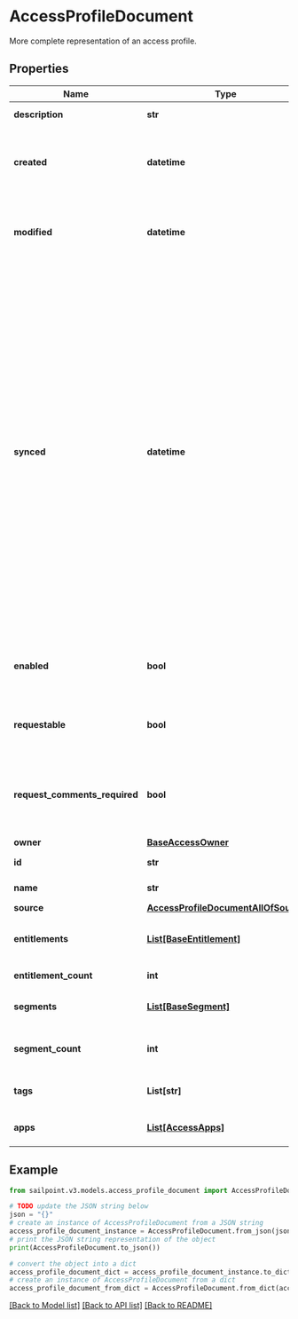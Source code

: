# AccessProfileDocument

More complete representation of an access profile.  

## Properties

Name | Type | Description | Notes
------------ | ------------- | ------------- | -------------
**description** | **str** | Access item&#39;s description. | [optional] 
**created** | **datetime** | ISO-8601 date-time referring to the time when the object was created. | [optional] 
**modified** | **datetime** | ISO-8601 date-time referring to the time when the object was last modified. | [optional] 
**synced** | **datetime** | ISO-8601 date-time referring to the date-time when object was queued to be synced into search database for use in the search API.   This date-time changes anytime there is an update to the object, which triggers a synchronization event being sent to the search database.  There may be some delay between the &#x60;synced&#x60; time and the time when the updated data is actually available in the search API.  | [optional] 
**enabled** | **bool** | Indicates whether the access item is currently enabled. | [optional] [default to False]
**requestable** | **bool** | Indicates whether the access item can be requested. | [optional] [default to True]
**request_comments_required** | **bool** | Indicates whether comments are required for requests to access the item. | [optional] [default to False]
**owner** | [**BaseAccessOwner**](BaseAccessOwner.md) |  | [optional] 
**id** | **str** | Access profile&#39;s ID. | 
**name** | **str** | Access profile&#39;s name. | 
**source** | [**AccessProfileDocumentAllOfSource**](AccessProfileDocumentAllOfSource.md) |  | [optional] 
**entitlements** | [**List[BaseEntitlement]**](BaseEntitlement.md) | Entitlements the access profile has access to. | [optional] 
**entitlement_count** | **int** | Number of entitlements. | [optional] 
**segments** | [**List[BaseSegment]**](BaseSegment.md) | Segments with the access profile. | [optional] 
**segment_count** | **int** | Number of segments with the access profile. | [optional] 
**tags** | **List[str]** | Tags that have been applied to the object. | [optional] 
**apps** | [**List[AccessApps]**](AccessApps.md) | Applications with the access profile | [optional] 

## Example

```python
from sailpoint.v3.models.access_profile_document import AccessProfileDocument

# TODO update the JSON string below
json = "{}"
# create an instance of AccessProfileDocument from a JSON string
access_profile_document_instance = AccessProfileDocument.from_json(json)
# print the JSON string representation of the object
print(AccessProfileDocument.to_json())

# convert the object into a dict
access_profile_document_dict = access_profile_document_instance.to_dict()
# create an instance of AccessProfileDocument from a dict
access_profile_document_from_dict = AccessProfileDocument.from_dict(access_profile_document_dict)
```
[[Back to Model list]](../README.md#documentation-for-models) [[Back to API list]](../README.md#documentation-for-api-endpoints) [[Back to README]](../README.md)


